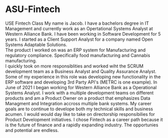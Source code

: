 # ASU-Fintech
USE Fintech Class 
My name is Jacob. I have a bachelors degree in IT Management and currently work as an Opertational Systems Analyst at Western Alliance Bank. 
I have been working in Software Development for 5 years. I started as a Client Support Analyst for a company named Open Systems Adaptable Solutions.  
The product I worked on was an ERP system for Manufacturing and regulatory compliance. Specifically food manufacturing and Cannabis manufacturing.  
I quickly took on more responsiblities and worked wiht the SCRUM development team as a Business Analyst and Quality Assurance Analyst. Some of my experience in this role was developing new functionality in the ERP software and developing 3rd Party API's (METRC is one example). 
In June of 2021 I began working for Western Alliance Bank as a Operational Systems Analyst. I work with a multiple development teams on different products and am a Product Owner on a product that emphasizes Data Managment and Integration accross multiple bank systems. 
My career goals are to continue to develope both my technical skills and business acumen. I would would day like to take on directorship responsibilies for Product Development initiatives. 
I chose Fintech as a career path because it is the future of finance and a rapidly expanding industry. The opportunies and potential are endless. 
